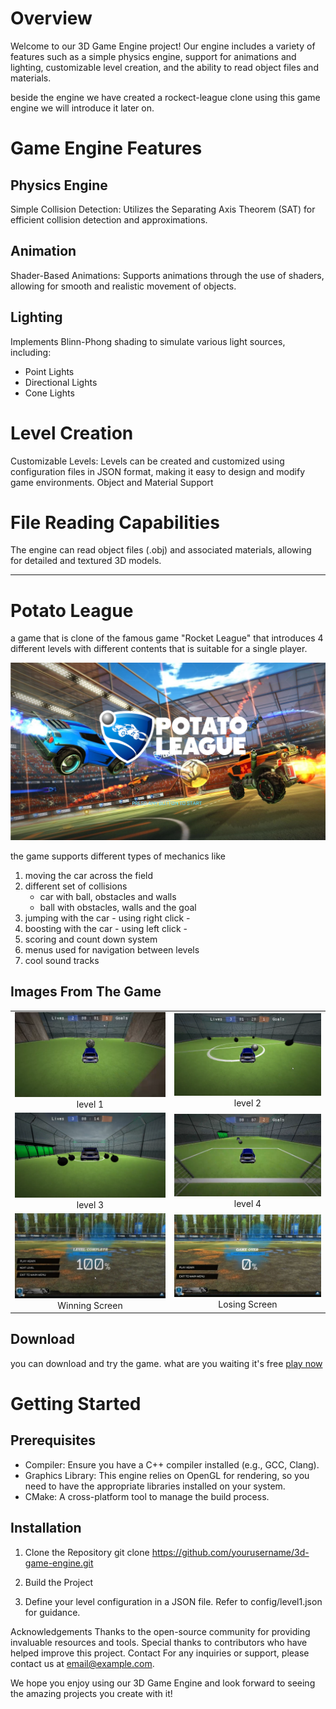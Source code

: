# Overview
Welcome to our 3D Game Engine project! Our engine includes a variety of features such as a simple physics engine, support for animations and lighting, customizable level creation, and the ability to read object files and materials.

beside the engine we have created a rockect-league clone using this game engine we will introduce it later on.

# Game Engine Features
## Physics Engine
Simple Collision Detection: Utilizes the Separating Axis Theorem (SAT) for efficient collision detection and approximations.
## Animation
Shader-Based Animations: Supports animations through the use of shaders, allowing for smooth and realistic movement of objects.
## Lighting
Implements Blinn-Phong shading to simulate various light sources, including:
 - Point Lights
 - Directional Lights
 - Cone Lights
# Level Creation
Customizable Levels: Levels can be created and customized using configuration files in JSON format, making it easy to design and modify game environments.
Object and Material Support
# File Reading Capabilities
The engine can read object files (.obj) and associated materials, allowing for detailed and textured 3D models.

---

# Potato League 
a game that is clone of the famous game "Rocket League" that introduces 4 different levels with different contents that is suitable for a single player.

![Game Image](./assets/textures/mainScreen3.png)

the game supports different types of mechanics like 
1. moving the car across the field 
2. different set of collisions
    - car with ball, obstacles and walls
    - ball with obstacles, walls and the goal
3. jumping with the car - using right click - 
4. boosting with the car - using left click -
5. scoring and count down system
6. menus used for navigation between levels
7. cool sound tracks 

## Images From The Game
| | |
| --- | --- |
| ![LV.1](./readme_assets/level_1.png) <div style = "text-align:center">level 1</div>| ![Alt Text 2](./readme_assets/level_2.png) <div style = "text-align:center">level 2</div>|
| ![Alt Text 3](./readme_assets/level_3.png) <div style = "text-align:center">level 3</div>| ![Alt Text 4](./readme_assets/level_4.png) <div style = "text-align:center">level 4</div>|
| ![Alt Text 3](./readme_assets/winning_screen.png) <div style = "text-align:center">Winning Screen</div>| ![Alt Text 4](./readme_assets/losing_screen.png) <div style = "text-align:center">Losing Screen</div>|


## Download 
you can download and try the game. what are you waiting it's free 
[play now](https://drive.google.com/file/d/1evlm-RldDfix9a3eADACGUq1K2fUbfeW/view?usp=sharing)



# Getting Started
## Prerequisites
- Compiler: Ensure you have a C++ compiler installed (e.g., GCC, Clang).
- Graphics Library: This engine relies on OpenGL for rendering, so you need to have the appropriate libraries installed on your system.
- CMake: A cross-platform tool to manage the build process.


## Installation
1. Clone the Repository
git clone https://github.com/yourusername/3d-game-engine.git

2. Build the Project

3. Define your level configuration in a JSON file. Refer to config/level1.json for guidance.




Acknowledgements
Thanks to the open-source community for providing invaluable resources and tools.
Special thanks to contributors who have helped improve this project.
Contact
For any inquiries or support, please contact us at email@example.com.

We hope you enjoy using our 3D Game Engine and look forward to seeing the amazing projects you create with it!